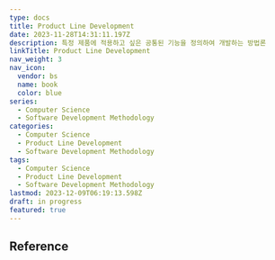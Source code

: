 ```yaml
---
type: docs
title: Product Line Development
date: 2023-11-28T14:31:11.197Z
description: 특정 제품에 적용하고 싶은 공통된 기능을 정의하여 개발하는 방법론
linkTitle: Product Line Development
nav_weight: 3
nav_icon:
  vendor: bs
  name: book
  color: blue
series:
  - Computer Science
  - Software Development Methodology
categories:
  - Computer Science
  - Product Line Development
  - Software Development Methodology
tags:
  - Computer Science
  - Product Line Development
  - Software Development Methodology
lastmod: 2023-12-09T06:19:13.598Z
draft: in progress
featured: true
---
```


## Reference
